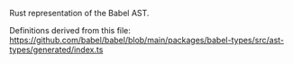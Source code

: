 Rust representation of the Babel AST.

Definitions derived from this file:
https://github.com/babel/babel/blob/main/packages/babel-types/src/ast-types/generated/index.ts
